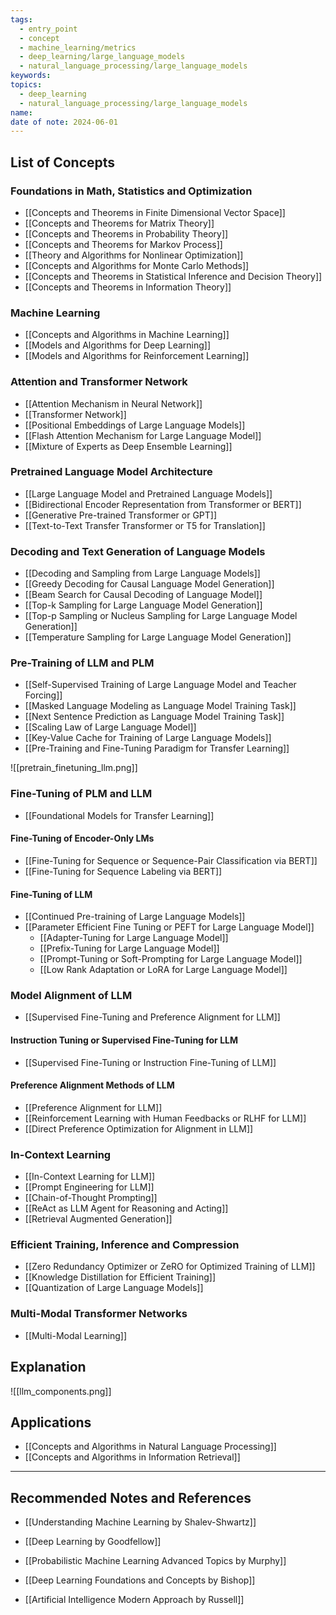 ```yaml
---
tags:
  - entry_point
  - concept
  - machine_learning/metrics
  - deep_learning/large_language_models
  - natural_language_processing/large_language_models
keywords: 
topics:
  - deep_learning
  - natural_language_processing/large_language_models
name: 
date of note: 2024-06-01
---
```


## List of Concepts

### Foundations in Math, Statistics and Optimization

- [[Concepts and Theorems in Finite Dimensional Vector Space]]
- [[Concepts and Theorems for Matrix Theory]]
- [[Concepts and Theorems in Probability Theory]]
- [[Concepts and Theorems for Markov Process]]
- [[Theory and Algorithms for Nonlinear Optimization]]
- [[Concepts and Algorithms for Monte Carlo Methods]]
- [[Concepts and Theorems in Statistical Inference and Decision Theory]]
- [[Concepts and Theorems in Information Theory]]

### Machine Learning

- [[Concepts and Algorithms in Machine Learning]]
- [[Models and Algorithms for Deep Learning]]
- [[Models and Algorithms for Reinforcement Learning]]

### Attention and Transformer Network

- [[Attention Mechanism in Neural Network]]
- [[Transformer Network]]
- [[Positional Embeddings of Large Language Models]]
- [[Flash Attention Mechanism for Large Language Model]]
- [[Mixture of Experts as Deep Ensemble Learning]]

### Pretrained Language Model Architecture

- [[Large Language Model and Pretrained Language Models]]
- [[Bidirectional Encoder Representation from Transformer or BERT]]
- [[Generative Pre-trained Transformer or GPT]]
- [[Text-to-Text Transfer Transformer or T5 for Translation]]

### Decoding and Text Generation of Language Models

- [[Decoding and Sampling from Large Language Models]]
- [[Greedy Decoding for Causal Language Model Generation]]
- [[Beam Search for Causal Decoding of Language Model]]
- [[Top-k Sampling for Large Language Model Generation]]
- [[Top-p Sampling or Nucleus Sampling for Large Language Model Generation]]
- [[Temperature Sampling for Large Language Model Generation]]

### Pre-Training of LLM and PLM

- [[Self-Supervised Training of Large Language Model and Teacher Forcing]]
- [[Masked Language Modeling as Language Model Training Task]]
- [[Next Sentence Prediction as Language Model Training Task]]
- [[Scaling Law of Large Language Model]]
- [[Key-Value Cache for Training of Large Language Models]]
- [[Pre-Training and Fine-Tuning Paradigm for Transfer Learning]]

![[pretrain_finetuning_llm.png]]

### Fine-Tuning of PLM and LLM

- [[Foundational Models for Transfer Learning]]

#### Fine-Tuning of Encoder-Only LMs

- [[Fine-Tuning for Sequence or Sequence-Pair Classification via BERT]]
- [[Fine-Tuning for Sequence Labeling via BERT]]

#### Fine-Tuning of LLM

- [[Continued Pre-training of Large Language Models]]
- [[Parameter Efficient Fine Tuning or PEFT for Large Language Model]]
	- [[Adapter-Tuning for Large Language Model]]
	- [[Prefix-Tuning for Large Language Model]]
	- [[Prompt-Tuning or Soft-Prompting for Large Language Model]]
	- [[Low Rank Adaptation or LoRA for Large Language Model]]


### Model Alignment of LLM

- [[Supervised Fine-Tuning and Preference Alignment for LLM]]

#### Instruction Tuning or Supervised Fine-Tuning for LLM

- [[Supervised Fine-Tuning or Instruction Fine-Tuning of LLM]]

#### Preference Alignment Methods of LLM

- [[Preference Alignment for LLM]]
- [[Reinforcement Learning with Human Feedbacks or RLHF for LLM]]
- [[Direct Preference Optimization for Alignment in LLM]]


### In-Context Learning

- [[In-Context Learning for LLM]]
- [[Prompt Engineering for LLM]]
- [[Chain-of-Thought Prompting]]
- [[ReAct as LLM Agent for Reasoning and Acting]]
- [[Retrieval Augmented Generation]]

### Efficient Training, Inference and Compression

- [[Zero Redundancy Optimizer or ZeRO for Optimized Training of LLM]]
- [[Knowledge Distillation for Efficient Training]]
- [[Quantization of Large Language Models]]

### Multi-Modal Transformer Networks

- [[Multi-Modal Learning]]


## Explanation

![[llm_components.png]]

## Applications

- [[Concepts and Algorithms in Natural Language Processing]]
- [[Concepts and Algorithms in Information Retrieval]]



-----------
##  Recommended Notes and References

- [[Understanding Machine Learning by Shalev-Shwartz]]


- [[Deep Learning by Goodfellow]]
- [[Probabilistic Machine Learning Advanced Topics by Murphy]]
- [[Deep Learning Foundations and Concepts by Bishop]]

- [[Artificial Intelligence Modern Approach by Russell]]


